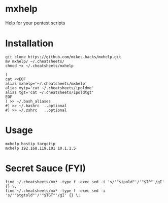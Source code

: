 # mxhelp
Help for your pentest scripts

# Installation
```
git clone https://github.com/mikes-hacks/mxhelp.git
mv mxhelp/ ~/.cheatsheets/
chmod +x ~/.cheatsheets/mxhelp

(
cat <<EOF
alias mxhelp='~/.cheatsheets/mxhelp'
alias myip='cat ~/.cheatsheets/ipoldme'
alias tgt='cat ~/.cheatsheets/ipoldtgt'
EOF
) >> ~/.bash_aliases
#) >> ~/.bashrc  ..optional
#) >> ~/.zshrc   ..optional
```

# Usage
```
mxhelp hostip targetip
mxhelp 192.168.119.101 10.1.1.5
```

# Secret Sauce (FYI)
```
find ~/.cheatsheets/mx* -type f -exec sed -i 's/'"$ipold"'/'"$IP"'/gI' {} \;
find ~/.cheatsheets/mx* -type f -exec sed -i 's/'"$tgtold"'/'"$TGT"'/gI' {} \;
```
